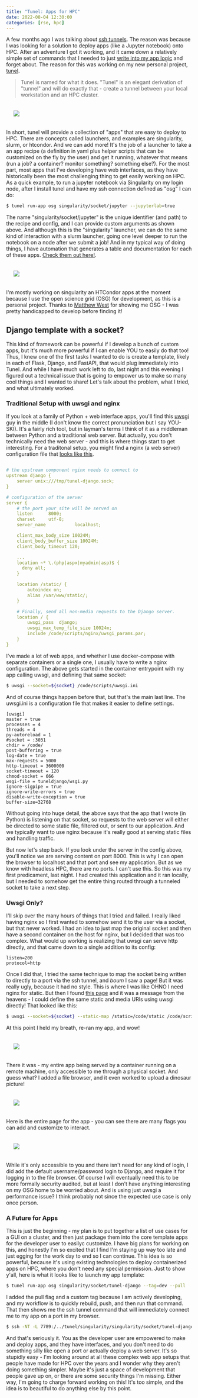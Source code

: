```yaml
---
title: "Tunel: Apps for HPC"
date: 2022-08-04 12:30:00
categories: [rse, hpc]
---
```


A few months ago I was talking about <a href="https://vsoch.github.io/2022/ssh-tunnels/" target="_blank">ssh tunnels</a>. The reason was because I was looking for a solution to deploy apps (like a Jupyter notebook) onto HPC.
After an adventure I got it working, and it came down a relatively simple set of commands that I needed to just <a href="https://github.com/tunel-apps/tunel/blob/main/tunel/ssh/commands.py">write into my app logic</a> and forget about.
The reason for this was working on my new personal project, <a href="https://tunel-apps.github.io/tunel/" target="_blank">tunel</a>. 

> Tunel is named for what it does. "Tunel" is an elegant derivation of "tunnel" and will do exactly that - create a tunnel between your local workstation and an HPC cluster.

<div style="padding:20px">
 <img src="{{ site.baseurl }}/assets/images/posts/tunel/tunel-docs.png">
</div>

In short, tunel will provide a collection of "apps" that are easy to deploy to HPC. There are concepts called launchers, and examples are singularity, slurm, or htcondor. And we can add more! It's the job of a launcher to take a an app recipe (a definition in yaml plus helper scripts that can be customized on the fly by the user) and get it running, whatever that means (run a job? a container? monitor something? something else?). For the most part, most apps that I've developing have web interfaces, as they have historically been the most challenging thing to get easily working on HPC. As a quick example, to run a jupyter notebook via Singularity on my login node, after I install tunel and have my ssh connection defined as "osg" I can do:

```bash
$ tunel run-app osg singularity/socket/jupyter --jupyterlab=true 
```

The name "singularity/socket/jupyter" is the unique identifier (and path) to the recipe and config, and I can provide custom arguments as shown above. And although this is the "singularity" launcher, we can do the same kind of interaction with a slurm launcher, going one level deeper to run the notebook on a node after we submit a job!
And in my typical way of doing things, I have automation that generates a table and documentation for each of these apps. <a href="https://tunel-apps.github.io/tunel/_static/apps/" target="_blank">Check them out here!</a>. 

<div style="padding:20px">
 <img src="{{ site.baseurl }}/assets/images/posts/tunel/table.png">
</div>

I'm mostly working on singularity an HTCondor apps at the moment because I use the open science grid (OSG) for development, as this is a personal project. Thanks to <a href="https://twitter.com/westbynoreaster" target="_blank">Matthew West</a> for showing me OSG - I was pretty handicapped to develop before finding it!

## Django template with a socket?

This kind of framework can be powerful if I develop a bunch of custom apps, but it's much more powerful if I can enable YOU to easily do that too! Thus, I knew one of the first tasks I wanted to do is create a template, likely in each of Flask, Django, and FastAPI, that would plug immediately into Tunel. And while I have much work left to do, last night and this evening I figured out a technical issue that is going to empower us to make so many cool things and I wanted to share! Let's talk about the problem, what I tried, and what ultimately worked.

### Traditional Setup with uwsgi and nginx

If you look at a family of Python + web interface apps, you'll find this <a href="https://uwsgi-docs.readthedocs.io/en/latest/" target="_blank">uwsgi</a> guy in the middle (I don't know the correct pronunciation but I say YOU-SKI). It's a fairly rich tool, but in layman's terms I think of it as a middleman between Python and a traditional web server. But actually, you don't technically need the web server - and this is where things start to get interesting. For a traditonal setup, you might find a nginx (a web server) configuration file that <a href="https://github.com/tunel-apps/tunel-django/blob/main/scripts/nginx/nginx.conf" target="_blank">looks like this</a>.

```yaml

# the upstream component nginx needs to connect to
upstream django {
    server unix:///tmp/tunel-django.sock;
}

# configuration of the server
server {
    # the port your site will be served on
    listen      8000;
    charset     utf-8;
    server_name           localhost;

    client_max_body_size 10024M;
    client_body_buffer_size 10024M;
    client_body_timeout 120;

    ...
    location ~* \.(php|aspx|myadmin|asp)$ {
      deny all;
    }

    location /static/ {
        autoindex on;
        alias /var/www/static/;
    }

    # Finally, send all non-media requests to the Django server.
    location / {
        uwsgi_pass  django;
        uwsgi_max_temp_file_size 10024m;
        include /code/scripts/nginx/uwsgi_params.par;
    }
}
```

I've made a lot of web apps, and whether I use docker-compose with separate containers or a single one, I usually have to write a nginx configuration. The above gets started in the container entrypoint with my app calling uwsgi, and defining that same socket:

```bash
$ uwsgi --socket=${socket} /code/scripts/uwsgi.ini
```

And of course things happen before that, but that's the main last line. The uwsgi.ini is a configuration file
that makes it easier to define settings.

```
[uwsgi]
master = true
processes = 4
threads = 4
py-autoreload = 1
#socket = :3031
chdir = /code/
post-buffering = true
log-date = true
max-requests = 5000
http-timeout = 3600000
socket-timeout = 120
chmod-socket = 666
wsgi-file = tuneldjango/wsgi.py
ignore-sigpipe = true
ignore-write-errors = true
disable-write-exception = true
buffer-size=32768
```

Without going into huge detail, the above says that the app that I wrote (in Python) is listening on that socket, so requests to the web server will either be directed to some static file, filtered out, or sent to our application. And we typically want to use nginx because it's really good at serving static files and handling traffic.

But now let's step back. If you look under the server in the config above, you'll notice we are serving
content on port 8000. This is why I can open the browser to localhost and that port and see my application.
But as we know with headless HPC, there are no ports. I can't use this. So this was my first predicament, last night. I had created this application and it ran locally, but I needed to somehow get the entire thing routed through a tunneled socket to take a next step.

### Uwsgi Only?

I'll skip over the many hours of things that I tried and failed. I really liked having nginx so I first wanted to somehow send it to the user via a socket, but that never worked. I had an idea to just map the original socket and then have a second container on the host for nginx, but I decided that was too complex. What would up working is realizing that uwsgi can serve http directly, and that came down to a single addition to its config:

```
listen=200
protocol=http
```

Once I did that, I tried the same technique to map the socket being written to directly to a port via the ssh tunnel, and *boum* I saw a page! But it was really ugly, because it had no style. This is where I was like OHNO I need nginx for static. But then I found <a href="https://uwsgi-docs.readthedocs.io/en/latest/StaticFiles.html" target="_blank">this page</a> and it was a message from the heavens - I could define the same static and media URls using uwsgi directly! That looked like this:

```bash
$ uwsgi --socket=${socket} --static-map /static=/code/static /code/scripts/uwsgi-standalone.ini
```
At this point I held my breath, re-ran my app, and wow!

<div style="padding:20px">
 <img src="{{ site.baseurl }}/assets/images/posts/tunel/home.png">
</div>

There it was - my entire app being served by a container running on a remote machine, only accessible to me through a physical socket. And guess what? I added a file browser, and it even worked to upload a dinosaur picture!

<div style="padding:20px">
 <img src="{{ site.baseurl }}/assets/images/posts/tunel/browser.png">
</div>

Here is the entire page for the app - you can see there are many flags you can add and customize to interact.

<div style="padding:20px">
 <img src="{{ site.baseurl }}/assets/images/posts/tunel/app.png">
</div>

While it's only accessible to you and there isn't need for any kind of login, I did add the default username/password login to Django, and require it for logging in to the file browser. Of course I will eventually need this to be more formally security audited, but at least I don't have anything interesting on my OSG home to be worried about. And is using just uwsgi a performance issue? I think probably not since the expected use case is only once person.

### A Future for Apps

This is just the beginning - my plan is to put together a list of use cases for a GUI on a cluster, and then just package them into the core template apps for the developer user to easilyc customize. I have big plans for working on this, and honestly I'm so excited that I find I'm staying up way too late and just egging for the work day to end so I can continue. This idea is so powerful, because it's using existing technologies to deploy containerized apps on HPC, where you don't need any special permission. Just to show y'all, here is what it looks like to launch my app template:


```bash
$ tunel run-app osg singularity/socket/tunel-django --tag=dev --pull
```

I added the pull flag and a custom tag because I am actively developing, and my workflow is to quickly rebuild, push, and then run that command. That then shows me the ssh tunnel command that will immediately connect me to my app on a port in my browser.

```bash
$ ssh -NT -L 7789:/../tunel/singularity/singularity/socket/tunel-django/singularity-socket-tunel-django.sock sochat1@osg
```
And that's seriously it. You as the developer user are empowered to make and deploy apps, and they have interfaces, and you don't need to do something silly like open a port or actually deploy a web server. It's so stupidly easy - I'm looking around at all these complex web app setups that people have made for HPC over the years and I wonder why they aren't doing something simpler. Maybe it's just a space of development that people gave up on, or there are some security things I'm missing. Either way, I'm going to charge forward working on this! It's too simple, and the idea is to beautiful to do anything else by this point.
